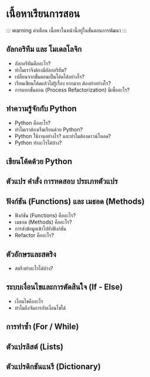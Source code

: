 # เนื้อหาเรียนการสอน
::: warning คำเตือน
เนื้อหาในหน้านี้อยู่ในขั้นตอนการพัฒนา
:::

## อัลกอริทึม และ โมเดลโลจิก
- อัลกอริทึมคืออะไร?
- ทำไมเราจึงต้องมีอัลกอริทึม?
- เปลี่ยนจากขั้นตอนเป็นโค้ดได้อย่างไร?
- เรียนเขียนโค้ดแล้วไม่รู้เรื่อง ยากมาก ต้องทำอย่างไร?
- การแยกขั้นตอน (Process Refactorization) มีเพื่ออะไร?

## ทำความรู้จักกับ Python
- Python คืออะไร?
- ทำไมเราต้องเริ่มเรียนด้วย Python?
- Python ใช้งานอย่างไร? และทำไมต้องดาวน์โหลด?
- Python ทำอะไรได้บ้าง?

## เขียนโค้ดด้วย Python


## ตัวแปร คำสั่ง การทดสอบ ประเภทตัวแปร


## ฟังก์ชัน (Functions) และ เมธอด (Methods)
- ฟังก์ชัน (Functions) คืออะไร?
- เมธอด (Methods) คืออะไร?
- การส่งข้อมูลเข้าไปยังฟังก์ชัน
- Refactor คืออะไร?

## ตัวอักษรและสตริง
- สตริงทำอะไรได้บ้าง?

## ระบบเงื่อนไขและการตัดสินใจ (If - Else)
- เงื่อนไขคืออะไร
- ทำไมถึงจัดการกับเงื่อนไขได้

## การทำซ้ำ (For / While)


## ตัวแปรลิสต์ (Lists)


## ตัวแปรดิกชันแนรี (Dictionary)
